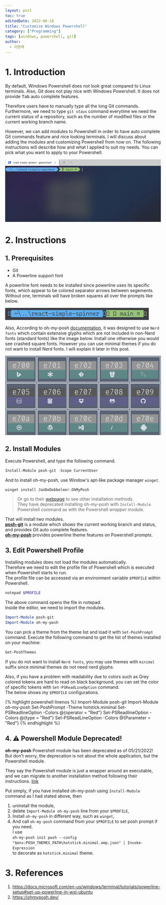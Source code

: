 ```yaml
---
layout: post
toc: true
editedDate: 2022-06-18
title: "Customize Windows Powershell"
category: ["Programming"]
tags: [windows, powershell, git]
author:
  - 이현재
---
```


# 1. Introduction
By default, Windows Powershell does not look great compared to Linux terminals.
Also, Git does not play nice with Windows Powershell.
It does not provide <kbd>Tab</kbd> auto complete features.
<!--more-->
Therefore users have to manually type all the long Git commands.
Furthermore, we need to type ``git staus`` command everytime we
need the current status of a repository, such as the number of
modified files or the current working branch name.
<br>

However, we can add modules to Powershell in order to have
auto complete Git commands feature and nice looking terminals.
I will discuss about adding the modules and customizing
Powershell from now on. The following instructions
will describe how and what I applied to suit my needs.
You can pick what you want to apply to your Powershell.
<br>

![powershell-example.webp](/img/2021-08-12-cutsomize-windows-powershell/powershell-example.webp)
<br>

# 2. Instructions
## 1. Prerequisites
- Git
- A Powerline support font

A powerline font needs to be installed since powerline uses its specific fonts,
which appear to be colored separator arrows between segements.
Without one, terminals will have broken squares all over the prompts like below.
<br>

![powershell-broken.png](/img/2021-08-12-cutsomize-windows-powershell/powershell-broken.png)
<br>

Also, According to oh-my-posh [documentation](https://ohmyposh.dev/docs/fonts),
it was designed to use ``Nerd fonts`` which contain extensive glyphs
which are not included in non-Nerd fonts (standard fonts) like the image below.
Install one otherwise you would see crashed square fonts.
However you can use minimal themes if you do not want to install Nerd fonts.
I will explain it later in this post.

![glyphs.png](/img/2021-08-12-cutsomize-windows-powershell/glyphs.png)
<br>

## 2. Install Modules
Execute Powershell, and type the following command.
<br>

```powershell
Install-Module posh-git -Scope CurrentUser
```

And to install oh-my-posh, use Window's apt-like package manager `winget`.

```shell
winget install JanDeDobbeleer.OhMyPosh
```

> Or go to their [webpage](https://ohmyposh.dev/docs/installation/windows)
> to see other installation methods.<br>
> They have deprecated installing oh-my-posh with `Install-Module` Powershell command
> as with the Powershell *wrapper* module.

That will install two modules.<br>
[**posh-git**](https://github.com/dahlbyk/posh-git) is a module which shows
the current working branch and status, and provides Git auto complete features.<br>
[**oh-my-posh**](https://ohmyposh.dev/) provides powerline theme features on Powershell prompts.
<br>

## 3. Edit Powershell Profile
Installing modules does not load the modules automatically.<br>
Therefore we need to edit the profile file of Powershell which is executed
when Powershell starts to run.<br>
The profile file can be accessed via an environment variable ``$PROFILE`` within Powershell.
<br>

```powershell
notepad $PROFILE
```

The above command opens the file in notepad.<br>
Inside the editor, we need to import the modules.
<br>

```powershell
Import-Module posh-git
Import-Module oh-my-posh
```

You can pick a theme from the theme list and load it with `Set-PoshPrompt` command.
Execute the following command to get the list of themes installed on your machine:
```powershell
Get-PoshThemes
```

If you do not want to install ``Nerd fonts``,
you may use themes with ``minimal`` suffix
since minimal themes do not need nerd glyphs.
<br>

Also, if you have a problem with readability due to colors such as
Grey colored tokens are hard to read on black background, you can
set the color of specific tokens with `Set-PSReadLineOption` command.<br>
The below shows my ``$PROFILE`` configurations.
<br>

{% highlight powershell linenos %}
Import-Module posh-git
Import-Module oh-my-posh
Set-PoshPrompt -Theme hotstick.minimal
Set-PSReadlineOption -Colors @{operator = "Red"}
Set-PSReadlineOption -Colors @{type = "Red"}
Set-PSReadLineOption -Colors @{Parameter = "Red"}
{% endhighlight %}

## 4. ⚠️ Powershell Module Deprecated!
**oh-my-posh** Powershell module has been deprecated as of 05/21/2022!<br>
But don't worry, the deprecation is not about the whole application,
but the Powershell module.

They say the Powershell module is just a wrapper around an executable,
and we can migrate to another installation method following their instructions.
[link](https://ohmyposh.dev/docs/migrating)

Put simply, if you have installed oh-my-posh using `Install-Module` command
as I had stated above, then

1. uninstall the module,
1. delete `Import-Module oh-my-posh` line from your `$PROFILE`,
1. Install `oh-my-posh` in different way, such as `winget`,
1. And call `oh-my-posh` command from your `$PROFILE` to set posh prompt if you need.<br>
  I use<br>
  `oh-my-posh init pwsh --config "$env:POSH_THEMES_PATH\hotstick.minimal.omp.json" | Invoke-Expression`<br>
  to decorate as `hotstick.minimal` theme.


# 3. References
1. <https://docs.microsoft.com/en-us/windows/terminal/tutorials/powerline-setup#set-up-powerline-in-wsl-ubuntu>
2. <https://ohmyposh.dev/>

